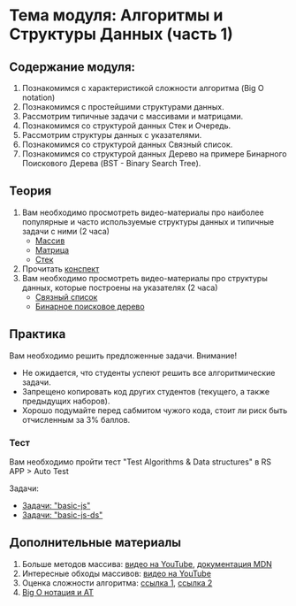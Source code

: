# Тема модуля: Алгоритмы и Структуры Данных (часть 1)
## Содержание модуля:
1. Познакомимся с характеристикой сложности алгоритма (Big O notation)
2. Познакомимся с простейшими структурами данных.
3. Рассмотрим типичные задачи с массивами и матрицами.
4. Познакомимся со структурой данных Стек и Очередь.
5. Рассмотрим структуры данных с указателями.
6. Познакомимся со структурой данных Связный список.
7. Познакомимся со структурой данных Дерево на примере Бинарного Поискового Дерева (BST - Binary Search Tree).

## Теория 
1. Вам необходимо просмотреть видео-материалы про наиболее популярные и часто используемые структуры данных и типичные задачи с ними (2 часа)
    - [Массив](https://youtu.be/Jvm4ShU86yw)
    - [Матрица](https://youtu.be/r8uHNxrfCwc)
    - [Стек](https://youtu.be/TqlSlaMak8Y)
2. Прочитать [конспект](https://github.com/rolling-scopes-school/tasks/blob/master/tasks/materials/algorithms.md) 
3. Вам необходимо просмотреть видео-материалы про структуры данных, которые построены на указателях (2 часа)
    - [Связный список](https://youtu.be/NpcHTBOAId0)
    - [Бинарное поисковое дерево](https://youtu.be/fnqUD4FTE5Q)

## Практика 
Вам необходимо решить предложенные задачи.
Внимание! 
* Не ожидается, что студенты успеют решить все алгоритмические задачи.
* Запрещено копировать код других студентов (текущего, а также предыдущих наборов).
* Хорошо подумайте перед сабмитом чужого кода, стоит ли риск быть отчисленным за 3% баллов.

### Teст
Вам необходимо пройти тест "Test Algorithms & Data structures" в RS APP > Auto Test

Задачи:  
- [Задачи: "basic-js"](https://github.com/AlreadyBored/basic-js)
- [Задачи: "basic-js-ds"](https://github.com/AlreadyBored/basic-js-ds)

## Дополнительные материалы
1. Больше методов массива: [видео на YouTube](https://youtu.be/d8c-JgbpMHs), [документация MDN](https://developer.mozilla.org/ru/docs/Web/JavaScript/Reference/Global_Objects/Array)
2. Интересные обходы массивов: [видео на YouTube](https://youtu.be/jM7aTyncf8Y)
3. Оценка сложности алгоритма: [ссылка 1](https://tproger.ru/articles/computational-complexity-explained/), [ссылка 2](https://tproger.ru/translations/algorithms-and-data-structures/)
4. [Big O нотация и AT](https://www.youtube.com/watch?v=luExFPwQVOY)